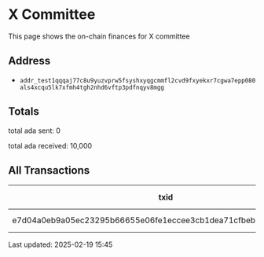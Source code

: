 
# X Committee

This page shows the on-chain finances for X committee

## Address

- `addr_test1qqqaj77c8u9yuzvprw5fsyshxyqgcmmfl2cvd9fxyekxr7cgwa7epp080als4xcqu5lk7xfmh4tgh2nhd6vftp3pdfnqyv8mgg`

## Totals

total ada sent: 0

total ada received: 10,000

## All Transactions

| txid | amount | receiving addr | block height |  reason |
| --- | --- | --- | --- | --- |
| e7d04a0eb9a05ec23295b66655e06fe1eccee3cb1dea71cfbeb932700c06ee4c | +10,000 | N/A | 3199950 | funding received |


Last updated: 2025-02-19 15:45
